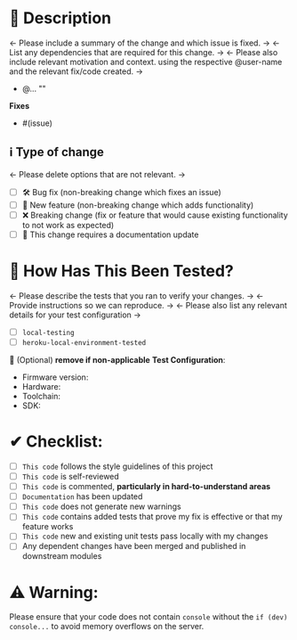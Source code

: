# 📃 Description

<- Please include a summary of the change and which issue is fixed. ->
<- List any dependencies that are required for this change. ->
<- Please also include relevant motivation and context. using the respective @user-name and the relevant fix/code created. ->

- @... "<what-has-been-done>"

**Fixes** 

- #(issue)

## ℹ Type of change

<- Please delete options that are not relevant. ->

- [ ] 🛠 Bug fix (non-breaking change which fixes an issue)
- [ ] 🚀 New feature (non-breaking change which adds functionality)
- [ ] ❌ Breaking change (fix or feature that would cause existing functionality to not work as expected)
- [ ] 📃 This change requires a documentation update

# 🧰 How Has This Been Tested?

<- Please describe the tests that you ran to verify your changes. -> 
<- Provide instructions so we can reproduce. -> 
<- Please also list any relevant details for your test configuration ->

- [ ] `local-testing`
- [ ] `heroku-local-environment-tested`

🔽 (Optional) __remove if non-applicable__
**Test Configuration**:
* Firmware version:
* Hardware:
* Toolchain:
* SDK:

# ✔ Checklist:

- [ ] `This code` follows the style guidelines of this project
- [ ] `This code` is self-reviewed
- [ ] `This code` is commented, __particularly in hard-to-understand areas__
- [ ] `Documentation` has been updated
- [ ] `This code` does not generate new warnings
- [ ] `This code` contains added tests that prove my fix is effective or that my feature works
- [ ] `This code` new and existing unit tests pass locally with my changes
- [ ] Any dependent changes have been merged and published in downstream modules

# ⚠ Warning:

Please ensure that your code does not contain `console` without the `if (dev) console...`
to avoid memory overflows on the server.